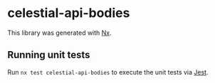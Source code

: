 # celestial-api-bodies

This library was generated with [Nx](https://nx.dev).

## Running unit tests

Run `nx test celestial-api-bodies` to execute the unit tests via [Jest](https://jestjs.io).
